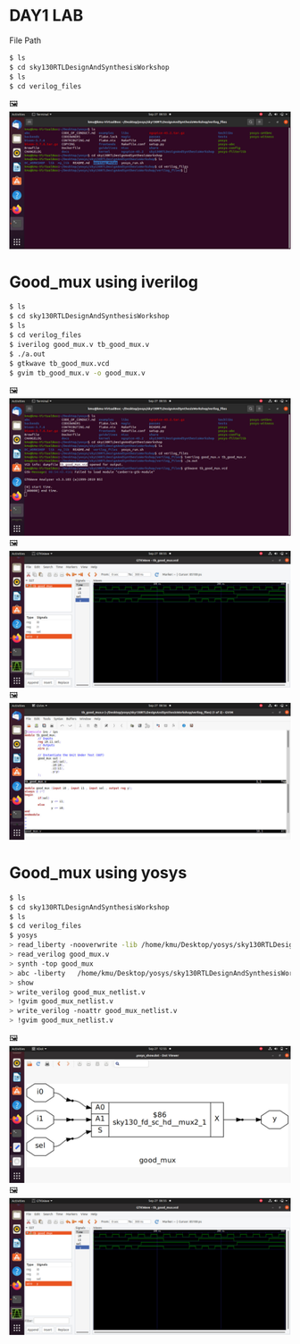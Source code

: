 # DAY1 LAB
File Path
```bash
$ ls
$ cd sky130RTLDesignAndSynthesisWorkshop
$ ls
$ cd verilog_files
```
🖼️ ![file_path](https://github.com/khajamufaqqamuddin-pixel/KMU-From-RTL-to-Reality/blob/main/Week-1/Day-1/Lab/file_path.jpeg)
# Good_mux using iverilog

```bash
$ ls
$ cd sky130RTLDesignAndSynthesisWorkshop
$ ls
$ cd verilog_files
$ iverilog good_mux.v tb_good_mux.v
$ ./a.out
$ gtkwave tb_good_mux.vcd
$ gvim tb_good_mux.v -o good_mux.v
```
🖼️ ![good_mux](https://github.com/khajamufaqqamuddin-pixel/KMU-From-RTL-to-Reality/blob/main/Week-1/Day-1/Lab/good_mux.jpeg)
🖼️ ![tb_good_mux](https://github.com/khajamufaqqamuddin-pixel/KMU-From-RTL-to-Reality/blob/main/Week-1/Day-1/good_mux_gtkwave.jpeg)
🖼️ ![gvim_goo_mux](https://github.com/khajamufaqqamuddin-pixel/KMU-From-RTL-to-Reality/blob/main/Week-1/Day-1/Lab/gvim_goo_mux.jpeg)
# Good_mux using yosys
```bash
$ ls
$ cd sky130RTLDesignAndSynthesisWorkshop
$ ls
$ cd verilog_files
$ yosys
> read_liberty -nooverwrite -lib /home/kmu/Desktop/yosys/sky130RTLDesignAndSynthesisWorkshop/verilog_files/open_pdks/sources/sky130_fd_sc_hd/timing/sky130_fd_sc_hd__tt_025C_1v80.lib
> read_verilog good_mux.v
> synth -top good_mux
> abc -liberty   /home/kmu/Desktop/yosys/sky130RTLDesignAndSynthesisWorkshop/verilog_files/open_pdks/sources/sky130_fd_sc_hd/timing/sky130_fd_sc_hd__tt_025C_1v80.lib
> show
> write_verilog good_mux_netlist.v
> !gvim good_mux_netlist.v
> write_verilog -noattr good_mux_netlist.v
> !gvim good_mux_netlist.v
```
🖼️ ![yosys_good_mux](https://github.com/khajamufaqqamuddin-pixel/KMU-From-RTL-to-Reality/blob/main/Week-1/Day-1/Lab/yosys_good_mux.jpeg)
🖼️ ![tb_good_mux](https://github.com/khajamufaqqamuddin-pixel/KMU-From-RTL-to-Reality/blob/main/Week-1/Day-1/good_mux_gtkwave.jpeg)
